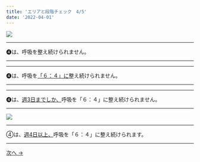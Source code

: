 ```yaml
---
title: 'エリアと段階チェック　4/5'
date: '2022-04-01'
---
```

![](/images/01234_1.jpg)
***
➍は、呼吸を整え続けられません。  
***
***
➍は、呼吸を[「６：４」に]()整え続けられません。   
***
***
➍は、[週3日までしか、]()呼吸を「６：４」に整え続けられません。   
***
![](/images/01234_2.jpg)
***
④は、[週4日以上、]()呼吸を「６：４」に整え続けられます。
***
[ 次へ → ](/posts/0-12344)
